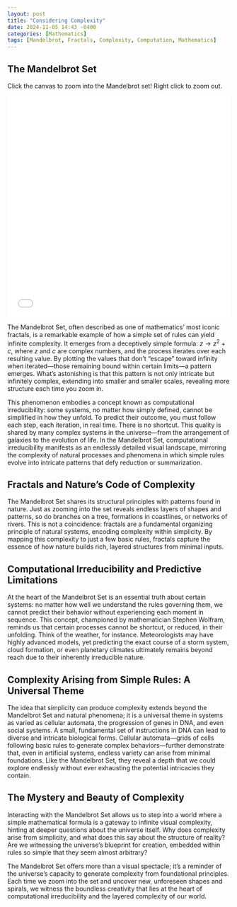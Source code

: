```yaml
---
layout: post
title: "Considering Complexity"
date: 2024-11-05 14:43 -0400
categories: [Mathematics]
tags: [Mandelbrot, Fractals, Complexity, Computation, Mathematics]
---
```

<!-- Include MathJax for rendering LaTeX math -->
<script type="text/javascript" id="MathJax-script" async
  src="https://cdn.jsdelivr.net/npm/mathjax@3/es5/tex-mml-chtml.js">
</script>
<script type="text/javascript">
  MathJax = {
    tex: {
      inlineMath: [['$', '$'], ['\\(', '\\)']],
      displayMath: [['$$', '$$'], ['\\[', '\\]']]
    }
  };
</script>

## The Mandelbrot Set
Click the canvas to zoom into the Mandelbrot set! Right click to zoom out.
<iframe src="{{ site.baseurl }}/assets/mandelbrot.html" width="100%" height="500px" style="border:none;"></iframe>

The Mandelbrot Set, often described as one of mathematics’ most iconic fractals, is a remarkable example of how a simple set of rules can yield infinite complexity. It emerges from a deceptively simple formula: $z \to z^2 +c$, where $z$ and $c$ are complex numbers, and the process iterates over each resulting value. By plotting the values that don’t “escape” toward infinity when iterated—those remaining bound within certain limits—a pattern emerges. What’s astonishing is that this pattern is not only intricate but infinitely complex, extending into smaller and smaller scales, revealing more structure each time you zoom in.

This phenomenon embodies a concept known as computational irreducibility: some systems, no matter how simply defined, cannot be simplified in how they unfold. To predict their outcome, you must follow each step, each iteration, in real time. There is no shortcut. This quality is shared by many complex systems in the universe—from the arrangement of galaxies to the evolution of life. In the Mandelbrot Set, computational irreducibility manifests as an endlessly detailed visual landscape, mirroring the complexity of natural processes and phenomena in which simple rules evolve into intricate patterns that defy reduction or summarization.

## Fractals and Nature’s Code of Complexity

The Mandelbrot Set shares its structural principles with patterns found in nature. Just as zooming into the set reveals endless layers of shapes and patterns, so do branches on a tree, formations in coastlines, or networks of rivers. This is not a coincidence: fractals are a fundamental organizing principle of natural systems, encoding complexity within simplicity. By mapping this complexity to just a few basic rules, fractals capture the essence of how nature builds rich, layered structures from minimal inputs.

## Computational Irreducibility and Predictive Limitations

At the heart of the Mandelbrot Set is an essential truth about certain systems: no matter how well we understand the rules governing them, we cannot predict their behavior without experiencing each moment in sequence. This concept, championed by mathematician Stephen Wolfram, reminds us that certain processes cannot be shortcut, or reduced, in their unfolding. Think of the weather, for instance. Meteorologists may have highly advanced models, yet predicting the exact course of a storm system, cloud formation, or even planetary climates ultimately remains beyond reach due to their inherently irreducible nature.

## Complexity Arising from Simple Rules: A Universal Theme

The idea that simplicity can produce complexity extends beyond the Mandelbrot Set and natural phenomena; it is a universal theme in systems as varied as cellular automata, the progression of genes in DNA, and even social systems. A small, fundamental set of instructions in DNA can lead to diverse and intricate biological forms. Cellular automata—grids of cells following basic rules to generate complex behaviors—further demonstrate that, even in artificial systems, endless variety can arise from minimal foundations. Like the Mandelbrot Set, they reveal a depth that we could explore endlessly without ever exhausting the potential intricacies they contain.

## The Mystery and Beauty of Complexity

Interacting with the Mandelbrot Set allows us to step into a world where a simple mathematical formula is a gateway to infinite visual complexity, hinting at deeper questions about the universe itself. Why does complexity arise from simplicity, and what does this say about the structure of reality? Are we witnessing the universe’s blueprint for creation, embedded within rules so simple that they seem almost arbitrary?

The Mandelbrot Set offers more than a visual spectacle; it’s a reminder of the universe’s capacity to generate complexity from foundational principles. Each time we zoom into the set and uncover new, unforeseen shapes and spirals, we witness the boundless creativity that lies at the heart of computational irreducibility and the layered complexity of our world.
